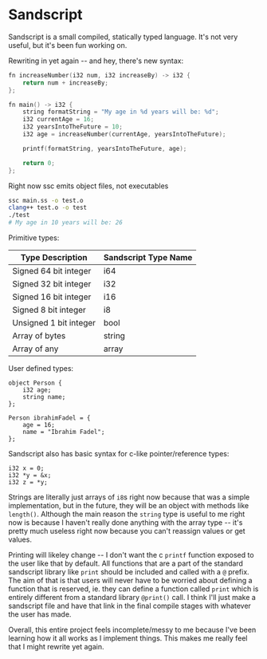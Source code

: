 # Sandscript

Sandscript is a small compiled, statically typed language. It's not very useful, but it's been fun working on.

Rewriting in yet again -- and hey, there's new syntax:

```cpp
fn increaseNumber(i32 num, i32 increaseBy) -> i32 {
    return num + increaseBy;
};

fn main() -> i32 {
    string formatString = "My age in %d years will be: %d";
    i32 currentAge = 16;
    i32 yearsIntoTheFuture = 10;
    i32 age = increaseNumber(currentAge, yearsIntoTheFuture);

    printf(formatString, yearsIntoTheFuture, age);

    return 0;
};
```
Right now ssc emits object files, not executables
```bash
ssc main.ss -o test.o
clang++ test.o -o test
./test
# My age in 10 years will be: 26
```

Primitive types:

| Type Description      | Sandscript Type Name |
|-----------------------|----------------------|
| Signed 64 bit integer | i64                  |
| Signed 32 bit integer | i32                  |
| Signed 16 bit integer | i16                  |
| Signed 8 bit integer  | i8                   |
| Unsigned 1 bit integer| bool                 |
| Array of bytes        | string               |
| Array of any          | array<type>          |

User defined types:
```
object Person {
    i32 age;
    string name;
};

Person ibrahimFadel = {
    age = 16;
    name = "Ibrahim Fadel";
};
```

Sandscript also has basic syntax for c-like pointer/reference types:
```
i32 x = 0;
i32 *y = &x;
i32 z = *y;
```

Strings are literally just arrays of ```i8```s right now because that was a simple implementation, but in the future, they will be an object with methods like ```length()```. Although the main reason the ```string``` type is useful to me right now is because I haven't really done anything with the array type -- it's pretty much useless right now because you can't reassign values or get values.

Printing will likeley change -- I don't want the c ```printf``` function exposed to the user like that by default. All functions that are a part of the standard sandscript library like ```print``` should be included and called with a ```@``` prefix. The aim of that is that users will never have to be worried about defining a function that is reserved, ie. they can define a function called ```print``` which is entirely different from a standard library ```@print()``` call. I think I'll just make a sandscript file and have that link in the final compile stages with whatever the user has made.

Overall, this entire project feels incomplete/messy to me because I've been learning how it all works as I implement things. This makes me really feel that I might rewrite yet again.